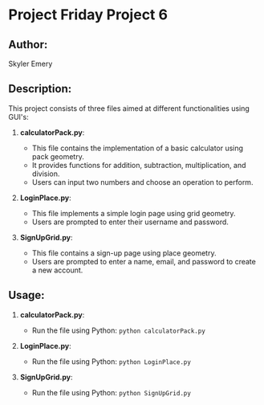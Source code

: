 # Project Friday Project 6

## Author:

Skyler Emery

## Description:

This project consists of three files aimed at different functionalities using GUI's:

1. **calculatorPack.py**:
   - This file contains the implementation of a basic calculator using pack geometry.
   - It provides functions for addition, subtraction, multiplication, and division.
   - Users can input two numbers and choose an operation to perform.

2. **LoginPlace.py**:
   - This file implements a simple login page using grid geometry.
   - Users are prompted to enter their username and password.

3. **SignUpGrid.py**:
   - This file contains a sign-up page using place geometry.
   - Users are prompted to enter a name, email, and password to create a new account.

## Usage:

1. **calculatorPack.py**:
   - Run the file using Python: `python calculatorPack.py`

2. **LoginPlace.py**:
   - Run the file using Python: `python LoginPlace.py`

3. **SignUpGrid.py**:
   - Run the file using Python: `python SignUpGrid.py`
